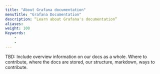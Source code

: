 ```yaml
---
title: "About Grafana documentation"
menuTitle: "Grafana Documentation"
description: “Learn about Grafana's documentation”
aliases:
weight: 100
Keywords:
    -
    -
---
```


TBD: Include overview information on our docs as a whole. Where to contribute, where the docs are stored, our structure, markdown, ways to contribute.
